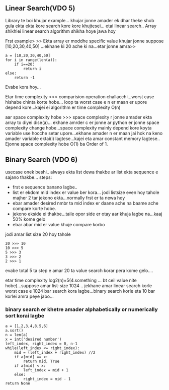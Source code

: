 ## Linear Search(VDO 5)
Library te boi khujar example… khujar jonne amader ek dhar theke shob gula ekta ekta kore search kore kore khujtesei… etai linear search..
Array shikhlei linear search algorithm shikha hoye jawa hoy

Frst example> >>
Ekta array er moddhe specific value khujar jonne suppose [10,20,30,40,50] …ekhane ki 20 ache ki na…etar jonne amra>>
```
a = [10,20,30,40,50]
for i in range(len(a)):
	if i==20:
		return i
else: 
	return -1
```

Evabe kora hoy… 

Etar time complexity >>> comparision operation challacchi…worst case hishabe chinta korte hobe… loop ta worst case e n er maan er upore depend kore…kajei ei algorithm er time complexity O(n) 

aar space complexity hobe >>> space complexity r jonne amader ekta array to diyei dise(a)… ekhane amrder c er jonne ar python er jonne space complexity change hobe…space complexity mainly depend kore koyta variable use hocche setar upore…ekhane amader n er maan jai hok na keno amader variable ektai(i) lagtese…kajei eta amar constant memory lagtese.. Ejonne space complexity hobe O(1) ba Order of 1. 


## Binary Search (VDO 6)

usecase onek beshi..
always ekta list dewa thakbe ar list ekta sequence e sajano thakbe...
steps:

* frst e sequence banano lagbe..
* list er ekdom mid index er value ber kora... jodi listsize even hoy tahole majher 2 tar jekono ekta...normally frst er ta newa hoy
* ebar amader desired nmbr ta mid index er daane ache na baame ache compare korte hobe.
* jekono ekside ei thakbe...taile opor side er otay aar khuja lagbe na...kaaj 50% kome gelo
* ebar abar mid er value khuje compare korbo

jodi amar list size 20 hoy tahole
```
20 >>> 10
10 >>> 5
5 >>> 3
3 >>> 2
2 >>> 1 
```
evabe total 5 ta step e amar 20 ta value search korar pera kome gelo....

etar time complexity log2(n)=5(4.something ... bt ceil value nite hobe)...suppose amar list-size 1024 .. jekhane amar linear search korle worst case e 1024 bar search kora lagbe...binary search korle eta 10 bar korlei amra peye  jabo...

### binary search er khetre amader alphabetically or numerically sort korai lagbe

```
a = [1,2,3,4,8,5,6]
a.sort()
n = len(a)
x = int('desired number')
left_index, right_index = 0, n-1
while(left_index <= right_index):
	mid = (left_index + right_index) //2
	if a[mid] == x:
		return mid, True
	if a[mid] < x:
		left_index = mid + 1
	else:
		right_index = mid - 1
return None
```
